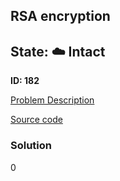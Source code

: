 ## RSA encryption

## State: :cloud: **Intact**

**ID: 182**

[Problem Description](https://projecteuler.net/problem=182)

[Source code](main.cpp)

### Solution
0